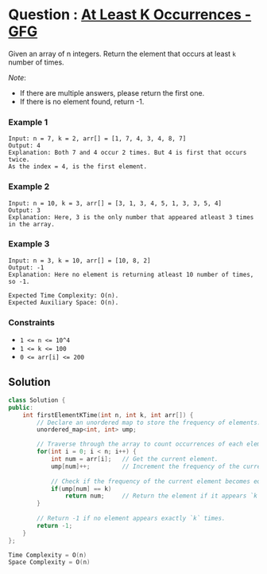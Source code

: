 # Question : [At Least K Occurrences - GFG](https://www.geeksforgeeks.org/problems/first-element-to-occur-k-times5150/1)

Given an array of n integers. Return the element that occurs at least `k` number of times.

*Note*:
- If there are multiple answers, please return the first one.
- If there is no element found, return -1.

### Example 1

```
Input: n = 7, k = 2, arr[] = [1, 7, 4, 3, 4, 8, 7]
Output: 4
Explanation: Both 7 and 4 occur 2 times. But 4 is first that occurs twice. 
As the index = 4, is the first element.
```

### Example 2

```
Input: n = 10, k = 3, arr[] = [3, 1, 3, 4, 5, 1, 3, 3, 5, 4]
Output: 3
Explanation: Here, 3 is the only number that appeared atleast 3 times in the array.
```

### Example 3

```
Input: n = 3, k = 10, arr[] = [10, 8, 2]
Output: -1
Explanation: Here no element is returning atleast 10 number of times, so -1.
```

```
Expected Time Complexity: O(n).
Expected Auxiliary Space: O(n).
```

### Constraints

- `1 <= n <= 10^4`
- `1 <= k <= 100`
- `0 <= arr[i] <= 200`

## Solution

```Cpp
class Solution {
public:
    int firstElementKTime(int n, int k, int arr[]) {
        // Declare an unordered map to store the frequency of elements.
        unordered_map<int, int> ump;

        // Traverse through the array to count occurrences of each element.
        for(int i = 0; i < n; i++) {
            int num = arr[i];   // Get the current element.
            ump[num]++;         // Increment the frequency of the current element in the unordered map.
            
            // Check if the frequency of the current element becomes equal to k, return the element
            if(ump[num] == k)
                return num;     // Return the element if it appears `k` times.
        }
        
        // Return -1 if no element appears exactly `k` times.
        return -1;
    }
};

Time Complexity = O(n)
Space Complexity = O(n)
```